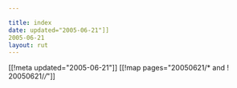 ```yaml
---

title: index
date: updated="2005-06-21"]]
2005-06-21
layout: rut
---
```


[[!meta updated="2005-06-21"]]
[[!map pages="20050621/* and ! 20050621/*/*"]]
